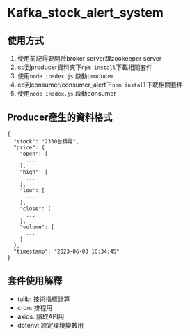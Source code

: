 # Kafka_stock_alert_system

## 使用方式
1. 使用前記得要開啟broker server跟zookeeper server
2. cd到producer資料夾下`npm install`下載相關套件
3. 使用`node insdex.js` 啟動producer
4. cd到consumer/consumer_alert下`npm install`下載相關套件
5. 使用`node insdex.js` 啟動consumer

## Producer產生的資料格式
```JS
{
  "stock": "2330台積電",
  "price": {
    "open": [
      ...
    ],
    "high": [
      ...
    ],
    "low": [
      ...
    ],
    "close": [
      ...
    ],
    "volume": [
      ...
    ]
  },
  "timestamp": "2023-06-03 16:34:45"
}
```
## 套件使用解釋
* talib: 技術指標計算
* cron: 排程用
* axios: 讀取API用
* dotenv: 設定環境變數用
